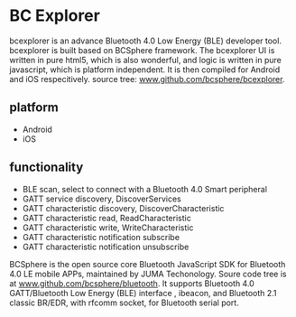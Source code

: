 BC Explorer
============

bcexplorer is an advance Bluetooth 4.0 Low Energy (BLE) developer tool. 
bcexplorer is built based on BCSphere framework. The bcexplorer UI is written in pure html5, which is also wonderful, and logic is written in pure javascript, which is platform independent. It is then compiled for Android and iOS respecitively.
source tree: www.github.com/bcsphere/bcexplorer.

platform
------------------------
- Android 
- iOS

functionality
------------------------
- BLE scan, select to connect with a Bluetooth 4.0 Smart peripheral
- GATT service discovery, DiscoverServices
- GATT characteristic discovery, DiscoverCharacteristic
- GATT characteristic read, ReadCharacteristic
- GATT characteristic write, WriteCharacteristic
- GATT characteristic notification subscribe 
- GATT characteristic notification unsubscribe 


BCSphere is the open source core Bluetooth JavaScript SDK for Bluetooth 4.0 LE mobile APPs, maintained by JUMA Techonology.  Soure code tree is at www.github.com/bcsphere/bluetooth. It supports Bluetooth 4.0 GATT/Bluetooth Low Energy (BLE) interface , ibeacon, and Bluetooth 2.1 classic BR/EDR, with rfcomm socket, for Bluetooth serial port.

